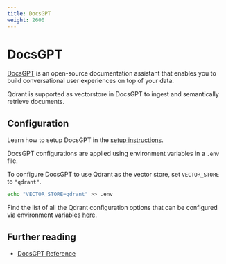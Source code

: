 ```yaml
---
title: DocsGPT
weight: 2600
---
```


# DocsGPT

[DocsGPT](https://docsgpt.arc53.com/) is an open-source documentation assistant that enables you to build conversational user experiences on top of your data.

Qdrant is supported as vectorstore in DocsGPT to ingest and semantically retrieve documents.

## Configuration

Learn how to setup DocsGPT in the [setup instructions](https://docs.docsgpt.co.uk/Deploying/Quickstart).

DocsGPT configurations are applied using environment variables in a `.env` file.

To configure DocsGPT to use Qdrant as the vector store, set `VECTOR_STORE` to `"qdrant"`.

```bash
echo "VECTOR_STORE=qdrant" >> .env
```

Find the list of all the Qdrant configuration options that can be configured via environment variables [here](https://github.com/arc53/DocsGPT/blob/00dfb07b15602319bddb95089e3dab05fac56240/application/core/settings.py#L46-L59).

## Further reading

- [DocsGPT Reference](https://github.com/arc53/DocsGPT)
